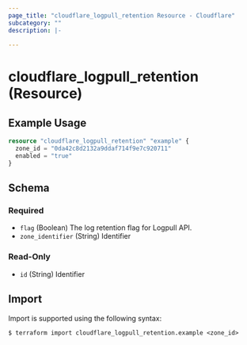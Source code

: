 ```yaml
---
page_title: "cloudflare_logpull_retention Resource - Cloudflare"
subcategory: ""
description: |-
  
---
```


# cloudflare_logpull_retention (Resource)



## Example Usage

```terraform
resource "cloudflare_logpull_retention" "example" {
  zone_id = "0da42c8d2132a9ddaf714f9e7c920711"
  enabled = "true"
}
```
<!-- schema generated by tfplugindocs -->
## Schema

### Required

- `flag` (Boolean) The log retention flag for Logpull API.
- `zone_identifier` (String) Identifier

### Read-Only

- `id` (String) Identifier

## Import

Import is supported using the following syntax:

```shell
$ terraform import cloudflare_logpull_retention.example <zone_id>
```
